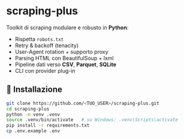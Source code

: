 # scraping-plus

Toolkit di scraping modulare e robusto in **Python**:
- Rispetta `robots.txt`
- Retry & backoff (tenacity)
- User-Agent rotation + supporto proxy
- Parsing HTML con BeautifulSoup + lxml
- Pipeline dati verso **CSV**, **Parquet**, **SQLite**
- CLI con provider plug-in

## 🚀 Installazione
```bash
git clone https://github.com/<TUO_USER>/scraping-plus.git
cd scraping-plus
python -m venv .venv
source .venv/bin/activate   # su Windows: .venv\Scripts\activate
pip install -r requirements.txt
cp .env.example .env
